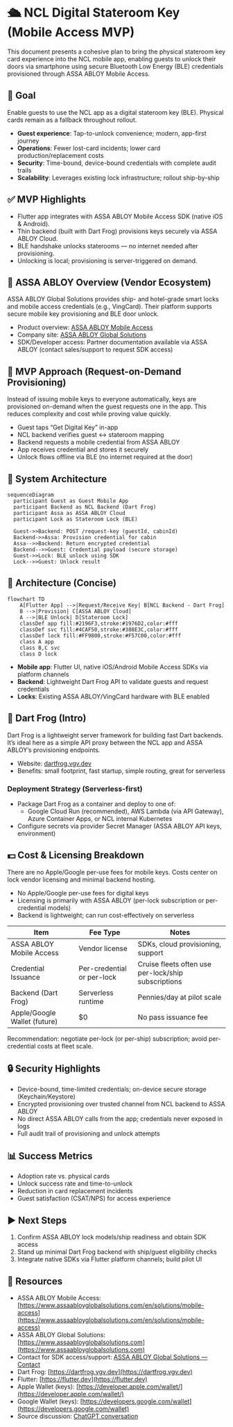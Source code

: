 # 🛳 NCL Digital Stateroom Key (Mobile Access MVP)

This document presents a cohesive plan to bring the physical stateroom key card experience into the NCL mobile app, enabling guests to unlock their doors via smartphone using secure Bluetooth Low Energy (BLE) credentials provisioned through ASSA ABLOY Mobile Access.

## 🎯 Goal
Enable guests to use the NCL app as a digital stateroom key (BLE). Physical cards remain as a fallback throughout rollout.
- **Guest experience**: Tap-to-unlock convenience; modern, app-first journey
- **Operations**: Fewer lost-card incidents; lower card production/replacement costs
- **Security**: Time-bound, device-bound credentials with complete audit trails
- **Scalability**: Leverages existing lock infrastructure; rollout ship-by-ship

## ✅ MVP Highlights
- Flutter app integrates with ASSA ABLOY Mobile Access SDK (native iOS & Android).
- Thin backend (built with Dart Frog) provisions keys securely via ASSA ABLOY Cloud.
- BLE handshake unlocks staterooms — no internet needed after provisioning.
- Unlocking is local; provisioning is server-triggered on demand.

## 🔐 ASSA ABLOY Overview (Vendor Ecosystem)
ASSA ABLOY Global Solutions provides ship- and hotel-grade smart locks and mobile access credentials (e.g., VingCard). Their platform supports secure mobile key provisioning and BLE door unlock.
- Product overview: [ASSA ABLOY Mobile Access](https://www.assaabloyglobalsolutions.com/en/solutions/mobile-access)
- Company site: [ASSA ABLOY Global Solutions](https://www.assaabloyglobalsolutions.com)
- SDK/Developer access: Partner documentation available via ASSA ABLOY (contact sales/support to request SDK access)

## 🧭 MVP Approach (Request-on-Demand Provisioning)
Instead of issuing mobile keys to everyone automatically, keys are provisioned on-demand when the guest requests one in the app. This reduces complexity and cost while proving value quickly.
- Guest taps “Get Digital Key” in-app
- NCL backend verifies guest ↔ stateroom mapping
- Backend requests a mobile credential from ASSA ABLOY
- App receives credential and stores it securely
- Unlock flows offline via BLE (no internet required at the door)

## 🔐 System Architecture
```mermaid
sequenceDiagram
  participant Guest as Guest Mobile App
  participant Backend as NCL Backend (Dart Frog)
  participant Assa as ASSA ABLOY Cloud
  participant Lock as Stateroom Lock (BLE)

  Guest->>Backend: POST /request-key (guestId, cabinId)
  Backend->>Assa: Provision credential for cabin
  Assa-->>Backend: Return encrypted credential
  Backend-->>Guest: Credential payload (secure storage)
  Guest->>Lock: BLE unlock using SDK
  Lock-->>Guest: Unlock result
```

## 🧱 Architecture (Concise)
```mermaid
flowchart TD
    A[Flutter App] -->|Request/Receive Key| B[NCL Backend - Dart Frog]
    B -->|Provision| C[ASSA ABLOY Cloud]
    A -->|BLE Unlock| D[Stateroom Lock]
    classDef app fill:#2196F3,stroke:#1976D2,color:#fff
    classDef svc fill:#4CAF50,stroke:#388E3C,color:#fff
    classDef lock fill:#FF9800,stroke:#F57C00,color:#fff
    class A app
    class B,C svc
    class D lock
```
- **Mobile app**: Flutter UI, native iOS/Android Mobile Access SDKs via platform channels
- **Backend**: Lightweight Dart Frog API to validate guests and request credentials
- **Locks**: Existing ASSA ABLOY/VingCard hardware with BLE enabled

## 🐸 Dart Frog (Intro)
Dart Frog is a lightweight server framework for building fast Dart backends. It’s ideal here as a simple API proxy between the NCL app and ASSA ABLOY’s provisioning endpoints.
- Website: [dartfrog.vgv.dev](https://dartfrog.vgv.dev)
- Benefits: small footprint, fast startup, simple routing, great for serverless

### Deployment Strategy (Serverless-first)
- Package Dart Frog as a container and deploy to one of:
  - Google Cloud Run (recommended), AWS Lambda (via API Gateway), Azure Container Apps, or NCL internal Kubernetes
- Configure secrets via provider Secret Manager (ASSA ABLOY API keys, environment)

## 💵 Cost & Licensing Breakdown
There are no Apple/Google per-use fees for mobile keys. Costs center on lock vendor licensing and minimal backend hosting.
- No Apple/Google per-use fees for digital keys
- Licensing is primarily with ASSA ABLOY (per-lock subscription or per-credential models)
- Backend is lightweight; can run cost-effectively on serverless

| Item | Fee Type | Notes |
| --- | --- | --- |
| ASSA ABLOY Mobile Access | Vendor license | SDKs, cloud provisioning, support |
| Credential Issuance | Per-credential or per-lock | Cruise fleets often use per-lock/ship subscriptions |
| Backend (Dart Frog) | Serverless runtime | Pennies/day at pilot scale |
| Apple/Google Wallet (future) | $0 | No pass issuance fee |

Recommendation: negotiate per-lock (or per-ship) subscription; avoid per-credential costs at fleet scale.

## 🔒 Security Highlights
- Device-bound, time-limited credentials; on-device secure storage (Keychain/Keystore)
- Encrypted provisioning over trusted channel from NCL backend to ASSA ABLOY
- No direct ASSA ABLOY calls from the app; credentials never exposed in logs
- Full audit trail of provisioning and unlock attempts


## 📊 Success Metrics
- Adoption rate vs. physical cards
- Unlock success rate and time-to-unlock
- Reduction in card replacement incidents
- Guest satisfaction (CSAT/NPS) for access experience

## ▶️ Next Steps
1. Confirm ASSA ABLOY lock models/ship readiness and obtain SDK access
2. Stand up minimal Dart Frog backend with ship/guest eligibility checks
3. Integrate native SDKs via Flutter platform channels; build pilot UI

## 🔗 Resources
- ASSA ABLOY Mobile Access: [https://www.assaabloyglobalsolutions.com/en/solutions/mobile-access](https://www.assaabloyglobalsolutions.com/en/solutions/mobile-access)
- ASSA ABLOY Global Solutions: [https://www.assaabloyglobalsolutions.com](https://www.assaabloyglobalsolutions.com)
- Contact for SDK access/support: [ASSA ABLOY Global Solutions — Contact](https://www.assaabloyglobalsolutions.com/en/support/contact)
- Dart Frog: [https://dartfrog.vgv.dev](https://dartfrog.vgv.dev)
- Flutter: [https://flutter.dev](https://flutter.dev)
- Apple Wallet (keys): [https://developer.apple.com/wallet/](https://developer.apple.com/wallet/)
- Google Wallet (keys): [https://developers.google.com/wallet](https://developers.google.com/wallet)
- Source discussion: [ChatGPT conversation](https://chatgpt.com/share/68a92828-08b8-800a-98fd-abb7f29c066a)
